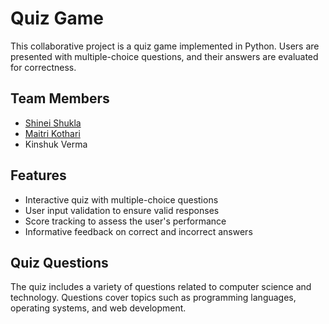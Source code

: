 
# Quiz Game

This collaborative project is a quiz game implemented in Python. Users are presented with multiple-choice questions, and their answers are evaluated for correctness.

## Team Members
- [Shinei Shukla](https://github.com/shineishukla)
- [Maitri Kothari](https://github.com/MaitriKothari)
- Kinshuk Verma

## Features
- Interactive quiz with multiple-choice questions
- User input validation to ensure valid responses
- Score tracking to assess the user's performance
- Informative feedback on correct and incorrect answers

## Quiz Questions
The quiz includes a variety of questions related to computer science and technology. Questions cover topics such as programming languages, operating systems, and web development.

